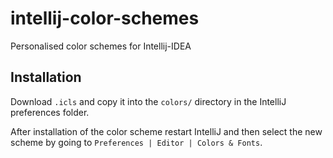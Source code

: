 # intellij-color-schemes
Personalised color schemes for Intellij-IDEA

## Installation

Download `.icls` and copy it into the `colors/` directory in the IntelliJ preferences folder.

After installation of the color scheme restart IntelliJ and then select the new scheme by going to `Preferences | Editor | Colors & Fonts`.
